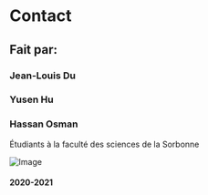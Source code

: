 # Contact
## Fait par:

### Jean-Louis Du
### Yusen Hu
### Hassan Osman

Étudiants à la faculté des sciences de la Sorbonne

![Image](https://upload.wikimedia.org/wikipedia/fr/8/81/Sciences_SU.png)

#### 2020-2021
